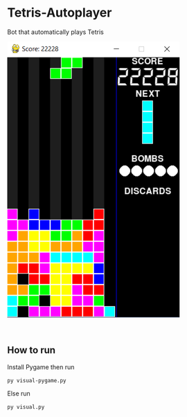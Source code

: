 # Tetris-Autoplayer
Bot that automatically plays Tetris

![alt text](tetris_bot_screenshot.png "tetris_bot")

&nbsp;

## How to run 

Install Pygame then run
```
py visual-pygame.py
```

Else run
```
py visual.py
```
